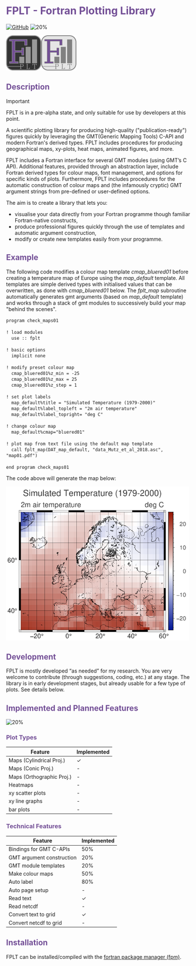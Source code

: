 # <span style="color:#734f96">FPLT - Fortran Plotting Library</span>

<!-- markdownlint-disable -->
[![GitHub](https://img.shields.io/github/license/sebastian-mutz/fplt)](https://img.shields.io/github/license/sebastian-mutz/fplt/LICENSE)
![20%](https://progress-bar.xyz/20?title=Alpha)
<!-- markdownlint-enable -->

![image info](./doc/logo/FPLT.png)

## <span style="color:#734f96">Description</span>

> [!IMPORTANT]
> FPLT is in a pre-alpha state, and only suitable for use by developers at this point.
>

A scientific plotting library for producing high-quality ("publication-ready") figures quickly by leveraging the GMT(Generic Mapping Tools) C-API and modern Fortran's derived types. FPLT includes procedures for producing geographical maps, xy-plots, heat maps, animated figures, and more.

FPLT includes a Fortran interface for several GMT modules (using GMT’s C API). Additional features, provided through an abstraction layer, include Fortran derived types for colour maps, font management, and options for specific kinds of plots. Furthermore, FPLT includes procedures for the automatic construction of colour maps and (the infamously cryptic) GMT argument strings from pre-defined or user-defined options.

The aim is to create a library that lets you:

 - visualise your data directly from your Fortran programme though familiar Fortran-native constructs,
 - produce professional figures quickly through the use of templates and automatic argument construction,
 - modify or create new templates easily from your programme.

## <span style="color:#734f96">Example</span>

The following code modifies a colour map template *cmap_bluered01* before creating a temperature map of Europe using the *map_default* template. All templates are simple derived types with initialised values that can be overwritten, as done with *cmap_bluered01* below. The *fplt_map* subroutine automatically generates gmt arguments (based on  *map_default* template) and works through a stack of gmt modules to successively build your map "behind the scenes".

```
program check_maps01

! load modules
  use :: fplt

! basic options
  implicit none

! modify preset colour map
  cmap_bluered01%z_min = -25
  cmap_bluered01%z_max = 25
  cmap_bluered01%z_step = 1

! set plot labels
  map_default%title = "Simulated Temperature (1979-2000)"
  map_default%label_topleft = "2m air temperature"
  map_default%label_topright= "deg C"

! change colour map
  map_default%cmap="bluered01"

! plot map from text file using the default map template
  call fplt_map(DAT_map_default, "data_Mutz_et_al_2018.asc", "map01.pdf")

end program check_maps01
```

The code above will generate the map below:

![image info](./doc/map_europe.png)

## <span style="color:#734f96">Development</span>

FPLT is mostly developed “as needed” for my research. You are very welcome to contribute (through suggestions, coding, etc.) at any stage. The library is in early development stages, but already usable for a few type of plots. See details below.

## <span style="color:#734f96">Implemented and Planned Features</span>

![20%](https://progress-bar.xyz/20?title=Beta)

### <span style="color:#734f96">Plot Types</span> <br/>

| Feature                   | Implemented |
| ------------------------- | ----------- |
| Maps (Cylindrical Proj.)  | ✓           |
| Maps (Conic Proj.)        | -           |
| Maps (Orthographic Proj.) | -           |
| Heatmaps                  | -           |
| xy scatter plots          | -           |
| xy line graphs            | -           |
| bar plots                 | -           |


### <span style="color:#734f96">Technical Features</span> <br/>

| Feature                   | Implemented |
| ------------------------- | ----------- |
| Bindings for GMT C-APIs   | 50%         |
| GMT argument construction | 20%         |
| GMT module templates      | 20%         |
| Make colour maps          | 50%         |
| Auto label                | 80%         |
| Auto page setup           | -           |
| Read text                 | ✓           |
| Read netcdf               | -           |
| Convert text to grid      | ✓           |
| Convert netcdf to grid    | -           |


## <span style="color:#734f96">Installation</span>

FPLT can be installed/compiled with the [fortran package manager (fpm)](https://github.com/fortran-lang/fpm).
